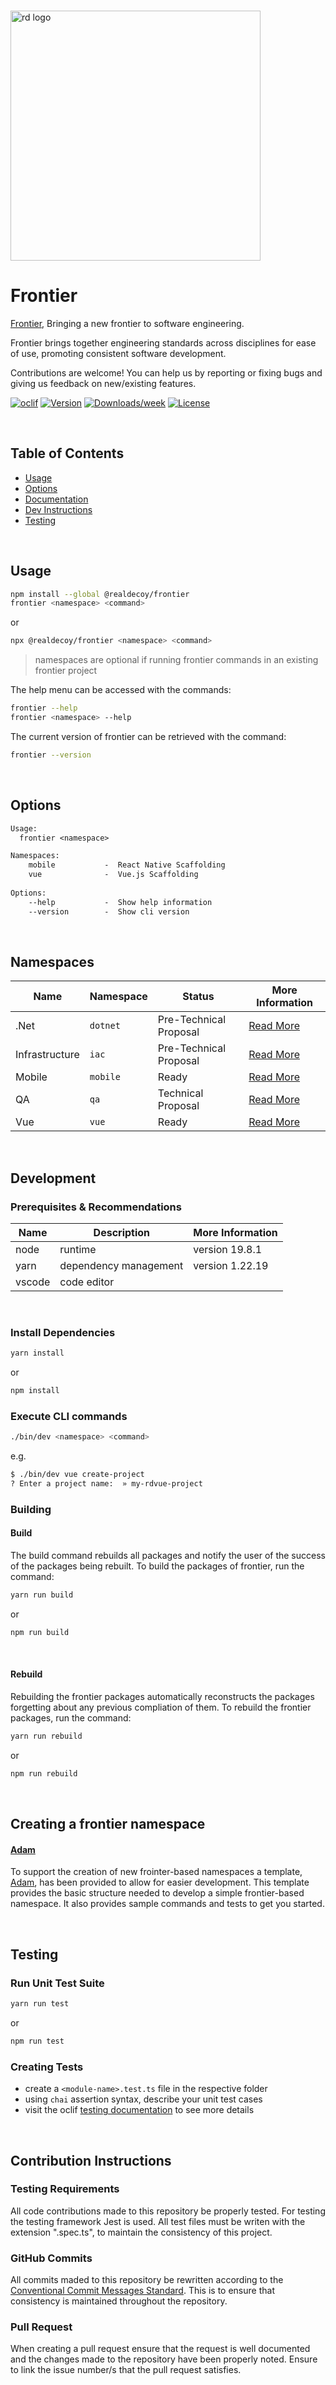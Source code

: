 <p align="left">
  <br/>
  <a href="https://www.realdecoy.com/jamaica/" title="REALDECOY">
    <img width=400px src="https://www.realdecoy.com/wp-content/uploads/2019/02/Realdecoy-logo-transparent.png" alt="rd logo">
  </a>
</p>

# Frontier  

[Frontier](https://github.com/realdecoy/frontier),  Bringing a new frontier to software engineering. 

Frontier brings together engineering standards across disciplines for ease of use, promoting consistent software development.<br />
 

Contributions are welcome! You can help us by reporting or fixing bugs and giving us feedback on new/existing features.


[![oclif](https://img.shields.io/badge/cli-oclif-brightgreen.svg)](https://oclif.io)
[![Version](https://img.shields.io/npm/v/@realdecoy/frontier.svg)](https://npmjs.org/package/@realdecoy/frontier)
[![Downloads/week](https://img.shields.io/npm/dw/@realdecoy/frontier.svg)](https://npmjs.org/package/@realdecoy/frontier)
[![License](https://img.shields.io/npm/l/@realdecoy/frontier.svg)](https://github.com/realdecoy/@realdecoy/frontier/blob/main/package.json)

&nbsp;
&nbsp;
&nbsp;
<!-- custom-toc -->
## Table of Contents

* [Usage](#usage)
* [Options](#options)
* [Documentation](http://frontier.realdecoy.com/)
* [Dev Instructions](#development)
* [Testing](#testing)
<!-- custom-tocstop -->

&nbsp;
&nbsp;
&nbsp;

## Usage
<!-- custom-usage -->

```bash
npm install --global @realdecoy/frontier
frontier <namespace> <command>
```
or
```bash
npx @realdecoy/frontier <namespace> <command>
```
> namespaces are optional if running frontier commands in an existing frontier project

The help menu can be accessed with the commands:

```bash
frontier --help
frontier <namespace> --help
```
The current version of frontier can be retrieved with the command:

```bash
frontier --version
```
<!-- custom-usagestop -->

&nbsp;
&nbsp;
&nbsp;

## Options
```txt
Usage:
  frontier <namespace>

Namespaces:
    mobile           -  React Native Scaffolding
    vue              -  Vue.js Scaffolding
  
Options:
    --help           -  Show help information
    --version        -  Show cli version
```


&nbsp;
&nbsp;
&nbsp;

## Namespaces

| Name | Namespace | Status | More Information
| --- | --- | --- | --- |
| .Net       | `dotnet` | Pre-Technical Proposal | [ Read More ](https://github.com/realdecoy/frontier) |
| Infrastructure | `iac`| Pre-Technical Proposal | [ Read More ](https://github.com/realdecoy/frontier) |
| Mobile     | `mobile` | Ready    | [ Read More ](https://github.com/realdecoy/frontier/tree/main/src/commands/mobile) |
| QA         | `qa` | Technical Proposal    | [ Read More ](https://github.com/realdecoy/frontier/tree/main/src/commands/qa) |
| Vue        | `vue` | Ready                 | [ Read More ](https://github.com/realdecoy/frontier/tree/main/src/commands/vue) |

&nbsp;
&nbsp;
&nbsp;

## Development

### Prerequisites & Recommendations

| Name | Description | More Information
| ---- | ----------- | --------------- |
| node | runtime     | version 19.8.1  |
| yarn | dependency management | version 1.22.19  |
| vscode | code editor |   |

&nbsp;
&nbsp;
&nbsp;

### Install Dependencies
```bash
yarn install
```
or
```bash
npm install
```

### Execute CLI commands
```bash
./bin/dev <namespace> <command>
```
e.g.
```bash
$ ./bin/dev vue create-project
? Enter a project name:  » my-rdvue-project
```
### Building

#### Build
The build command rebuilds all packages and notify the user of the success of the packages being rebuilt.
To build the packages of frontier, run the command:

```bash
yarn run build
```
or 
```bash
npm run build
```

&nbsp; &nbsp; &nbsp;


#### Rebuild
Rebuilding the frontier packages automatically reconstructs the packages forgetting about any previous compliation of them.
To rebuild the frontier packages, run the command:

```bash
yarn run rebuild
```
or 
```bash
npm run rebuild
```

&nbsp; &nbsp; &nbsp;

## Creating a frontier namespace
#### [Adam](https://github.com/realdecoy/frontier/tree/main/commands/adam)
To support the creation of new frointer-based namespaces a template, [Adam](https://github.com/realdecoy/frontier/tree/main/src/commands/adam), has been provided to allow for easier development. This template provides the basic structure needed to develop a simple frontier-based namespace. It also provides sample commands and tests to get you started. 

&nbsp; &nbsp; &nbsp;

## Testing

### Run Unit Test Suite
```bash
yarn run test
```
or
```bash
npm run test
```

### Creating Tests
- create a ```<module-name>.test.ts``` file in the respective folder
- using ```chai``` assertion syntax, describe your unit test cases
- visit the oclif [testing documentation](https://oclif.io/docs/testing) to see more details

&nbsp; &nbsp; &nbsp;

## Contribution Instructions 
### Testing Requirements
All code contributions made to this repository be properly tested. For testing the testing framework Jest is used. All test files must be writen with the extension ".spec.ts", to maintain the consistency of this project.

### GitHub Commits 
All commits maded to this repository be rewritten according to the [Conventional Commit Messages Standard](https://gist.github.com/qoomon/5dfcdf8eec66a051ecd85625518cfd13). This is to ensure that consistency is maintained throughout the repository. 

### Pull Request
When creating a pull request ensure that the request is well documented and the changes made to the repository have been properly noted. Ensure to link the issue number/s that the pull request satisfies.
